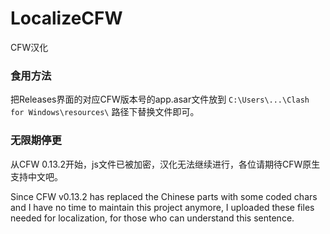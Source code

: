 # LocalizeCFW
CFW汉化

### 食用方法

把Releases界面的对应CFW版本号的app.asar文件放到 `C:\Users\...\Clash for Windows\resources\` 路径下替换文件即可。

### 无限期停更
从CFW 0.13.2开始，js文件已被加密，汉化无法继续进行，各位请期待CFW原生支持中文吧。

Since CFW v0.13.2 has replaced the Chinese parts with some coded chars and I have no time to maintain this project anymore, I uploaded these files needed for localization, for those who can understand this sentence.
